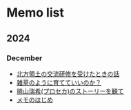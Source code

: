 # Memo list

## 2024

### December

- [北方領土の交流研修を受けたときの話](./2024/2024-12-19-02.md)
- [雑草のように育てていいのか？](./2024/2024-12-19-01.md)
- [暁山瑞希(プロセカ)のストーリーを観て](./2024/2024-12-18-02.md)
- [メモのはじめ](./2024/2024-12-18-01.md)
